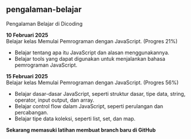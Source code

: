 ## pengalaman-belajar

Pengalaman Belajar di Dicoding

**10 Februari 2025**<br>
Belajar kelas Memulai Pemrograman dengan JavaScript. (Progres 21%)  
* Belajar tentang apa itu JavaScript dan alasan menggunakannya.
* Belajar tools yang dapat digunakan untuk menjalankan bahasa pemrograman JavaScript.

**15 Februari 2025**<br>
Belajar kelas Memulai Pemrograman dengan JavaScript. (Progres 56%)  
* Belajar dasar-dasar JavaScript, seperti struktur dasar, tipe data, string, operator, input output, dan array.
* Belajar control flow dalam JavaScript, seperti perulangan dan percabangan.
* Belajar tipe data koleksi, seperti list, set, dan map.

**Sekarang memasuki latihan membuat branch baru di GitHub**
